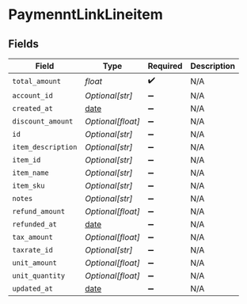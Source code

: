 # PaymenntLinkLineitem


## Fields

| Field                                                                | Type                                                                 | Required                                                             | Description                                                          |
| -------------------------------------------------------------------- | -------------------------------------------------------------------- | -------------------------------------------------------------------- | -------------------------------------------------------------------- |
| `total_amount`                                                       | *float*                                                              | :heavy_check_mark:                                                   | N/A                                                                  |
| `account_id`                                                         | *Optional[str]*                                                      | :heavy_minus_sign:                                                   | N/A                                                                  |
| `created_at`                                                         | [date](https://docs.python.org/3/library/datetime.html#date-objects) | :heavy_minus_sign:                                                   | N/A                                                                  |
| `discount_amount`                                                    | *Optional[float]*                                                    | :heavy_minus_sign:                                                   | N/A                                                                  |
| `id`                                                                 | *Optional[str]*                                                      | :heavy_minus_sign:                                                   | N/A                                                                  |
| `item_description`                                                   | *Optional[str]*                                                      | :heavy_minus_sign:                                                   | N/A                                                                  |
| `item_id`                                                            | *Optional[str]*                                                      | :heavy_minus_sign:                                                   | N/A                                                                  |
| `item_name`                                                          | *Optional[str]*                                                      | :heavy_minus_sign:                                                   | N/A                                                                  |
| `item_sku`                                                           | *Optional[str]*                                                      | :heavy_minus_sign:                                                   | N/A                                                                  |
| `notes`                                                              | *Optional[str]*                                                      | :heavy_minus_sign:                                                   | N/A                                                                  |
| `refund_amount`                                                      | *Optional[float]*                                                    | :heavy_minus_sign:                                                   | N/A                                                                  |
| `refunded_at`                                                        | [date](https://docs.python.org/3/library/datetime.html#date-objects) | :heavy_minus_sign:                                                   | N/A                                                                  |
| `tax_amount`                                                         | *Optional[float]*                                                    | :heavy_minus_sign:                                                   | N/A                                                                  |
| `taxrate_id`                                                         | *Optional[str]*                                                      | :heavy_minus_sign:                                                   | N/A                                                                  |
| `unit_amount`                                                        | *Optional[float]*                                                    | :heavy_minus_sign:                                                   | N/A                                                                  |
| `unit_quantity`                                                      | *Optional[float]*                                                    | :heavy_minus_sign:                                                   | N/A                                                                  |
| `updated_at`                                                         | [date](https://docs.python.org/3/library/datetime.html#date-objects) | :heavy_minus_sign:                                                   | N/A                                                                  |